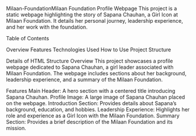 Milaan-FoundationMilaan Foundation Profile Webpage
This project is a static webpage highlighting the story of Sapana Chauhan, a Girl Icon at Milaan Foundation. It details her personal journey, leadership experience, and her work with the foundation.

Table of Contents

Overview
Features Technologies Used How to Use Project Structure

Details of HTML Structure
Overview This project showcases a profile webpage dedicated to Sapana Chauhan, a girl leader associated with Milaan Foundation. The webpage includes sections about her background, leadership experience, and a summary of the Milaan Foundation.

Features
Main Header: A hero section with a centered title introducing Sapana Chauhan. Profile Image: A large image of Sapana Chauhan placed on the webpage. Introduction Section: Provides details about Sapana’s background, education, and hobbies. Leadership Experience: Highlights her role and experience as a Girl Icon with the Milaan Foundation. Summary Section: Provides a brief description of the Milaan Foundation and its mission.
